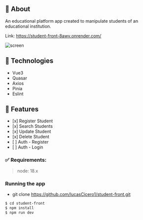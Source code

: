 ## 🎯 About

An educational platform app created to manipulate students of an educational institution.

Link: https://student-front-8awv.onrender.com/

![screen](https://user-images.githubusercontent.com/32497719/185219520-057cf8f4-c470-4427-8de3-aef8a2ea8f4c.png)


## 🚀 Technologies

- Vue3
- Quasar
- Axios
- Pinia
- Eslint

## 📑 Features

- \[x] Register Student
- \[x] Search Students
- \[x] Update Student
- \[x] Delete Student
- \[ ] Auth - Register
- \[ ] Auth - Login

### ✅ Requirements:
>node: 18.x

### Running the app

- git clone https://github.com/lucasCicero1/student-front.git

```bash
$ cd student-front
$ npm install
$ npm run dev
```
